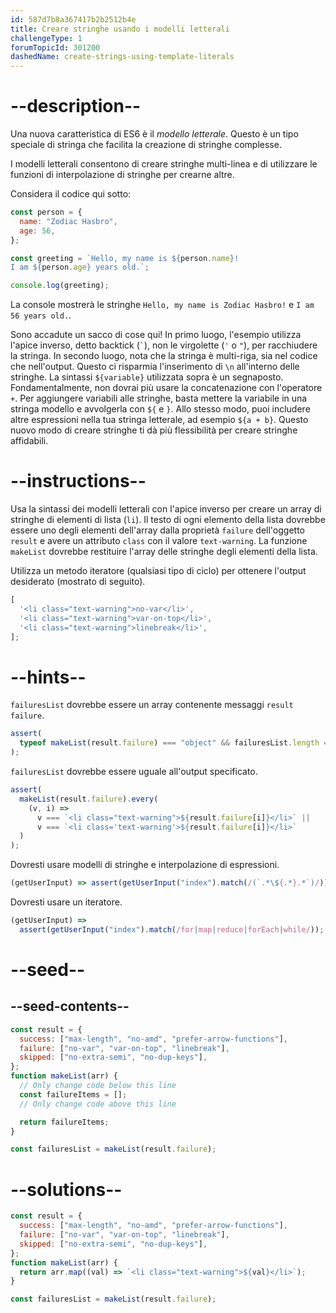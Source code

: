 ```yaml
---
id: 587d7b8a367417b2b2512b4e
title: Creare stringhe usando i modelli letterali
challengeType: 1
forumTopicId: 301200
dashedName: create-strings-using-template-literals
---
```


# --description--

Una nuova caratteristica di ES6 è il <dfn>modello letterale</dfn>. Questo è un tipo speciale di stringa che facilita la creazione di stringhe complesse.

I modelli letterali consentono di creare stringhe multi-linea e di utilizzare le funzioni di interpolazione di stringhe per crearne altre.

Considera il codice qui sotto:

```js
const person = {
  name: "Zodiac Hasbro",
  age: 56,
};

const greeting = `Hello, my name is ${person.name}!
I am ${person.age} years old.`;

console.log(greeting);
```

La console mostrerà le stringhe `Hello, my name is Zodiac Hasbro!` e `I am 56 years old.`.

Sono accadute un sacco di cose qui! In primo luogo, l'esempio utilizza l'apice inverso, detto backtick (`` ` ``), non le virgolette (`'` o `"`), per racchiudere la stringa. In secondo luogo, nota che la stringa è multi-riga, sia nel codice che nell'output. Questo ci risparmia l'inserimento di `\n` all'interno delle stringhe. La sintassi `${variable}` utilizzata sopra è un segnaposto. Fondamentalmente, non dovrai più usare la concatenazione con l'operatore `+`. Per aggiungere variabili alle stringhe, basta mettere la variabile in una stringa modello e avvolgerla con `${` e `}`. Allo stesso modo, puoi includere altre espressioni nella tua stringa letterale, ad esempio `${a + b}`. Questo nuovo modo di creare stringhe ti dà più flessibilità per creare stringhe affidabili.

# --instructions--

Usa la sintassi dei modelli letterali con l'apice inverso per creare un array di stringhe di elementi di lista (`li`). Il testo di ogni elemento della lista dovrebbe essere uno degli elementi dell'array dalla proprietà `failure` dell'oggetto `result` e avere un attributo `class` con il valore `text-warning`. La funzione `makeList` dovrebbe restituire l'array delle stringhe degli elementi della lista.

Utilizza un metodo iteratore (qualsiasi tipo di ciclo) per ottenere l'output desiderato (mostrato di seguito).

```js
[
  '<li class="text-warning">no-var</li>',
  '<li class="text-warning">var-on-top</li>',
  '<li class="text-warning">linebreak</li>',
];
```

# --hints--

`failuresList` dovrebbe essere un array contenente messaggi `result failure`.

```js
assert(
  typeof makeList(result.failure) === "object" && failuresList.length === 3
);
```

`failuresList` dovrebbe essere uguale all'output specificato.

```js
assert(
  makeList(result.failure).every(
    (v, i) =>
      v === `<li class="text-warning">${result.failure[i]}</li>` ||
      v === `<li class='text-warning'>${result.failure[i]}</li>`
  )
);
```

Dovresti usare modelli di stringhe e interpolazione di espressioni.

```js
(getUserInput) => assert(getUserInput("index").match(/(`.*\${.*}.*`)/));
```

Dovresti usare un iteratore.

```js
(getUserInput) =>
  assert(getUserInput("index").match(/for|map|reduce|forEach|while/));
```

# --seed--

## --seed-contents--

```js
const result = {
  success: ["max-length", "no-amd", "prefer-arrow-functions"],
  failure: ["no-var", "var-on-top", "linebreak"],
  skipped: ["no-extra-semi", "no-dup-keys"],
};
function makeList(arr) {
  // Only change code below this line
  const failureItems = [];
  // Only change code above this line

  return failureItems;
}

const failuresList = makeList(result.failure);
```

# --solutions--

```js
const result = {
  success: ["max-length", "no-amd", "prefer-arrow-functions"],
  failure: ["no-var", "var-on-top", "linebreak"],
  skipped: ["no-extra-semi", "no-dup-keys"],
};
function makeList(arr) {
  return arr.map((val) => `<li class="text-warning">${val}</li>`);
}

const failuresList = makeList(result.failure);
```
